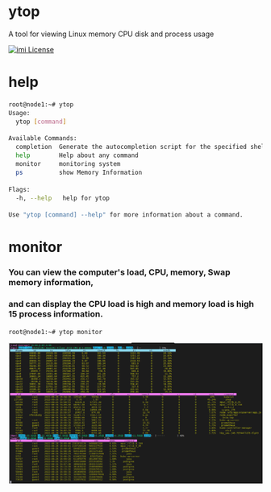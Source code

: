 # ytop
A tool for viewing Linux memory CPU disk and process usage

[![imi License](https://img.shields.io/badge/license-AGPLv3-brightgreen.svg)](https://github.com/xuejiazhi/ytop/blob/main/LICENSE)

# help
```bash
root@node1:~# ytop
Usage:
  ytop [command]

Available Commands:
  completion  Generate the autocompletion script for the specified shell
  help        Help about any command
  monitor     monitoring system
  ps          show Memory Information

Flags:
  -h, --help   help for ytop

Use "ytop [command] --help" for more information about a command.
```

# monitor
### You can view the computer's load, CPU, memory, Swap memory information, 
### and can display the CPU load is high and memory load is high 15 process information.
```bash
root@node1:~# ytop monitor
```
![Image text](https://github.com/xuejiazhi/ytop/blob/main/img/monitor.png)

